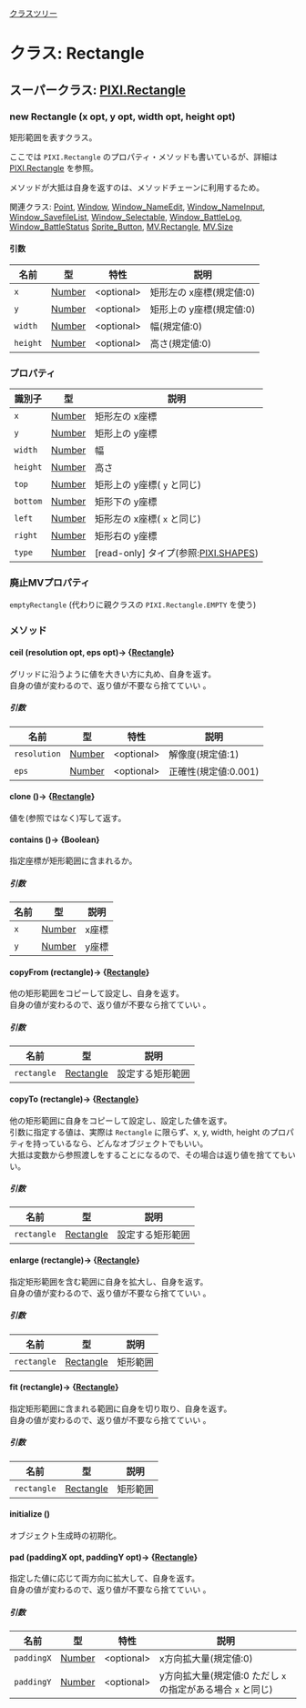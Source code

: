 [クラスツリー](index.md)

# クラス: Rectangle

## スーパークラス: [PIXI.Rectangle](http://pixijs.download/release/docs/PIXI.Rectangle.html)

### new Rectangle (x opt, y opt, width opt, height opt)
矩形範囲を表すクラス。

ここでは `PIXI.Rectangle` のプロパティ・メソッドも書いているが、詳細は [PIXI.Rectangle](http://pixijs.download/release/docs/PIXI.Rectangle.html) を参照。

メソッドが大抵は自身を返すのは、メソッドチェーンに利用するため。


関連クラス: [Point](Point.md), [Window](Window.md), [Window_NameEdit](Window_NameEdit.md), [Window_NameInput](Window_NameInput.md), [Window_SavefileList](Window_SavefileList.md), [Window_Selectable](Window_Selectable.md), [Window_BattleLog](Window_BattleLog.md), [Window_BattleStatus](Window_BattleStatus.md) [Sprite_Button](Sprite_Button.md), [MV.Rectangle](MV.Rectangle.md), [MV.Size](MV.Size.md)

#### 引数

| 名前 | 型 | 特性 | 説明 |
| --- | --- | --- | --- |
| `x` | [Number](Number.md) | &lt;optional&gt; | 矩形左の x座標(規定値:0) |
| `y` | [Number](Number.md) | &lt;optional&gt; | 矩形上の y座標(規定値:0) |
| `width` | [Number](Number.md) | &lt;optional&gt; | 幅(規定値:0) |
| `height` | [Number](Number.md) | &lt;optional&gt; | 高さ(規定値:0) |


### プロパティ

| 識別子 | 型 | 説明 |
| --- | --- | --- |
| `x` | [Number](Number.md) | 矩形左の x座標 |
| `y` | [Number](Number.md) | 矩形上の y座標 |
| `width` | [Number](Number.md) | 幅 |
| `height` | [Number](Number.md) | 高さ |
| `top` | [Number](Number.md) | 矩形上の y座標( `y` と同じ) |
| `bottom` | [Number](Number.md) | 矩形下の y座標 |
| `left` | [Number](Number.md) | 矩形左の x座標( `x` と同じ) |
| `right` | [Number](Number.md) | 矩形右の y座標 |
| `type` | [Number](Number.md) | [read-only] タイプ(参照:[PIXI.SHAPES](http://pixijs.download/release/docs/PIXI.html#SHAPES)) |


### 廃止MVプロパティ
`emptyRectangle` (代わりに親クラスの `PIXI.Rectangle.EMPTY` を使う)

### メソッド

#### ceil (resolution opt, eps opt)→ {[Rectangle](Rectangle.md)}
グリッドに沿うように値を大きい方に丸め、自身を返す。<br />
自身の値が変わるので、返り値が不要なら捨てていい 。

##### 引数

| 名前 | 型 | 特性 | 説明 |
| --- | --- | --- | --- |
| `resolution` | [Number](Number.md) | &lt;optional&gt; | 解像度(規定値:1) |
| `eps` | [Number](Number.md) | &lt;optional&gt;  | 正確性(規定値:0.001) |


#### clone ()→ {[Rectangle](Rectangle.md)}
値を(参照ではなく)写して返す。


#### contains ()→ {Boolean}
指定座標が矩形範囲に含まれるか。

##### 引数

| 名前 | 型 | 説明 |
| --- | --- | --- |
| `x` | [Number](Number.md) | x座標 |
| `y` | [Number](Number.md) | y座標 |


#### copyFrom (rectangle)→ {[Rectangle](Rectangle.md)}
他の矩形範囲をコピーして設定し、自身を返す。<br />
自身の値が変わるので、返り値が不要なら捨てていい 。

##### 引数

| 名前 | 型 | 説明 |
| --- | --- | --- |
| `rectangle` | [Rectangle](Rectangle.md) | 設定する矩形範囲 |


#### copyTo (rectangle)→ {[Rectangle](Rectangle.md)}
他の矩形範囲に自身をコピーして設定し、設定した値を返す。<br />
引数に指定する値は、実際は `Rectangle` に限らず、x, y, width, height のプロパティを持っているなら、どんなオブジェクトでもいい。<br />
大抵は変数から参照渡しをすることになるので、その場合は返り値を捨ててもいい。

##### 引数

| 名前 | 型 | 説明 |
| --- | --- | --- |
| `rectangle` | [Rectangle](Rectangle.md) | 設定する矩形範囲 |


#### enlarge (rectangle)→ {[Rectangle](Rectangle.md)}
指定矩形範囲を含む範囲に自身を拡大し、自身を返す。<br />
自身の値が変わるので、返り値が不要なら捨てていい 。

##### 引数

| 名前 | 型 | 説明 |
| --- | --- | --- |
| `rectangle` | [Rectangle](Rectangle.md) | 矩形範囲 |


#### fit (rectangle)→ {[Rectangle](Rectangle.md)}
指定矩形範囲に含まれる範囲に自身を切り取り、自身を返す。<br />
自身の値が変わるので、返り値が不要なら捨てていい 。

##### 引数

| 名前 | 型 | 説明 |
| --- | --- | --- |
| `rectangle` | [Rectangle](Rectangle.md) | 矩形範囲 |


#### initialize ()
 オブジェクト生成時の初期化。


#### pad (paddingX opt, paddingY opt)→ {[Rectangle](Rectangle.md)}
指定した値に応じて両方向に拡大して、自身を返す。<br />
自身の値が変わるので、返り値が不要なら捨てていい 。

##### 引数

| 名前 | 型 | 特性 | 説明 |
| --- | --- | --- | --- |
| `paddingX` | [Number](Number.md) | &lt;optional&gt; | x方向拡大量(規定値:0) |
| `paddingY` | [Number](Number.md) | &lt;optional&gt;  | y方向拡大量(規定値:0 ただし `x` の指定がある場合 `x` と同じ) |